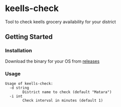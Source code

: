 # keells-check

Tool to check keells grocery availability for your district

## Getting Started

### Installation
Download the binary for your OS from [releases][https://github.com/Mirage20/keells-check/releases]

### Usage

```
Usage of keells-check:
  -d string
        District name to check (default "Matara")
  -i int
        Check interval in minutes (default 1)
```

[https://github.com/Mirage20/keells-check/releases]: https://github.com/Mirage20/keells-check/releases